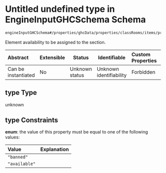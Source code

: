 # Untitled undefined type in EngineInputGHCSchema Schema

```txt
engineInputGHCSchema#/properties/ghcData/properties/classRooms/items/properties/classRoomTemplate/items/properties/type
```

Element availability to be assigned to the section.


| Abstract            | Extensible | Status         | Identifiable            | Custom Properties | Additional Properties | Access Restrictions | Defined In                                                         |
| :------------------ | ---------- | -------------- | ----------------------- | :---------------- | --------------------- | ------------------- | ------------------------------------------------------------------ |
| Can be instantiated | No         | Unknown status | Unknown identifiability | Forbidden         | Allowed               | none                | [ghc.schema.json\*](../out/ghc.schema.json "open original schema") |

## type Type

unknown

## type Constraints

**enum**: the value of this property must be equal to one of the following values:

| Value         | Explanation |
| :------------ | ----------- |
| `"banned"`    |             |
| `"available"` |             |
